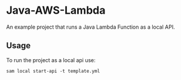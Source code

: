 # Java-AWS-Lambda
An example project that runs a Java Lambda Function as a local API.

## Usage
To run the project as a local api use:
```
sam local start-api -t template.yml
```
